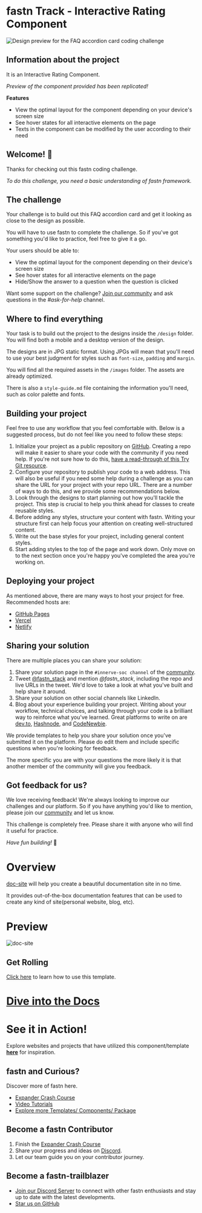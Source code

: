 # fastn Track - Interactive Rating Component

![Design preview for the FAQ accordion card coding challenge](./assets/design/desktop-preview.jpg)


## Information about the project

It is an Interactive Rating Component.

*Preview of the component provided has been replicated!*

**Features**

- View the optimal layout for the component depending on your device's screen size
- See hover states for all interactive elements on the page
- Texts in the component can be modified by the user according to their need

## Welcome! 👋

Thanks for checking out this fastn coding challenge.

*To do this challenge, you need a basic understanding of fastn framework.*

## The challenge

Your challenge is to build out this FAQ accordion card and get it looking as close to the design as possible.

You will have to use fastn to complete the challenge. So if you've got something you'd like to practice, feel free to give it a go.

Your users should be able to:

- View the optimal layout for the component depending on their device's screen size
- See hover states for all interactive elements on the page
- Hide/Show the answer to a question when the question is clicked

Want some support on the challenge? [Join our community](https://fastn.com/discord) and ask questions in the *#ask-for-help* channel.


## Where to find everything

Your task is to build out the project to the designs inside the `/design` folder. You will find both a mobile and a desktop version of the design. 

The designs are in JPG static format. Using JPGs will mean that you'll need to use your best judgment for styles such as `font-size`, `padding` and `margin`. 

You will find all the required assets in the `/images` folder. The assets are already optimized.

There is also a `style-guide.md` file containing the information you'll need, such as color palette and fonts.

## Building your project

Feel free to use any workflow that you feel comfortable with. Below is a suggested process, but do not feel like you need to follow these steps:

1. Initialize your project as a public repository on [GitHub](https://github.com/). Creating a repo will make it easier to share your code with the community if you need help. If you're not sure how to do this, [have a read-through of this Try Git resource](https://try.github.io/).
2. Configure your repository to publish your code to a web address. This will also be useful if you need some help during a challenge as you can share the URL for your project with your repo URL. There are a number of ways to do this, and we provide some recommendations below.
3. Look through the designs to start planning out how you'll tackle the project. This step is crucial to help you think ahead for classes to create reusable styles.
4. Before adding any styles, structure your content with fastn. Writing your structure first can help focus your attention on creating well-structured content.
5. Write out the base styles for your project, including general content styles.
6. Start adding styles to the top of the page and work down. Only move on to the next section once you're happy you've completed the area you're working on.

## Deploying your project

As mentioned above, there are many ways to host your project for free. Recommended hosts are:

- [GitHub Pages](https://pages.github.com/)
- [Vercel](https://vercel.com/)
- [Netlify](https://www.netlify.com/)

## Sharing your solution

There are multiple places you can share your solution:

1. Share your solution page in the `#innerve-soc channel` of the [community](https://fastn.com/discord). 
2. Tweet [@fastn_stack](https://twitter.com/fastn_stack) and mention *@fastn_stack*, including the repo and live URLs in the tweet. We'd love to take a look at what you've built and help share it around.
3. Share your solution on other social channels like LinkedIn.
4. Blog about your experience building your project. Writing about your workflow, technical choices, and talking through your code is a brilliant way to reinforce what you've learned. Great platforms to write on are [dev.to](https://dev.to/), [Hashnode](https://hashnode.com/), and [CodeNewbie](https://community.codenewbie.org/).

We provide templates to help you share your solution once you've submitted it on the platform. Please do edit them and include specific questions when you're looking for feedback. 

The more specific you are with your questions the more likely it is that another member of the community will give you feedback.

## Got feedback for us?

We love receiving feedback! We're always looking to improve our challenges and our platform. So if you have anything you'd like to mention, please join our [community](https://fastn.com/discord) and let us know.

This challenge is completely free. Please share it with anyone who will find it useful for practice.

*Have fun building!* 🚀


# Overview

[doc-site](https://fastn-community.github.io/doc-site/) will help you create
a beautiful documentation site in no time.

It provides out-of-the-box documentation features that can be used to create any
kind of site(personal website, blog, etc).

# Preview

![doc-site](.github/assets/doc-site-example-dark.jpg)

## Get Rolling

[Click here](https://fastn-community.github.io/doc-site/) to learn how to use this template.

# [Dive into the Docs](https://fastn-community.github.io/doc-site/)


# See it in Action!

Explore websites and projects that have utilized this component/template 
**[here](https://fastn-community.github.io/doc-site/#dart-used-by)** for
inspiration.

## fastn and Curious?

Discover more of fastn here.

- [Expander Crash Course](https://fastn.com/expander/)
- [Video Tutorials](https://fastn.com/expander/hello-world/-/build/)
- [Explore more Templates/ Components/ Package](https://fastn.com/featured/)

## Become a fastn Contributor

1.  Finish the [Expander Crash Course](https://fastn.com/expander/)
2.  Share your progress and ideas on [Discord](https://discord.gg/bucrdvptYd).
3.  Let our team guide you on your contributor journey.

## Become a fastn-trailblazer

- [Join our Discord Server](https://discord.gg/bucrdvptYd) to connect with other fastn enthusiasts and stay up to date with the latest developments.
- [Star us on GitHub](https://github.com/fastn-stack/fastn/)
